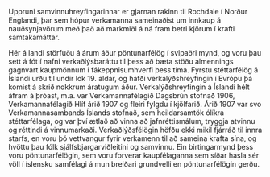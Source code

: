 Uppruni samvinnuhreyfingarinnar er gjarnan rakinn til Rochdale í Norður Englandi, þar sem hópur verkamanna 
sameinaðist um innkaup á nauðsynjavörum með það að markmiði á ná fram betri kjörum í krafti samtakamáttar.


Hér á landi störfuðu á árum áður pöntunarfélög í svipaðri mynd, og voru þau sett á fót í nafni verkaðlýsbaráttu 
til þess að bæta stöðu almennings gagnvart kaupmönnum í fákeppnisumhverfi þess tíma.
Fyrstu stéttarfélög á Íslandi urðu til undir lok 19. aldar, og hafði verkalýðshreyfingin í Evrópu þá komist á 
skrið nokkrum áratugum áður.  Verkalýðshreyfingin á Íslandi hélt áfram á þróast, m.a. var   Verkamannafélagið 
Dagsbrún stofnað 1906, Verkamannafélagið Hlíf árið 1907 og fleiri fylgdu í kjölfarið. Árið 1907 var svo 
Verkamannasambands Íslands stofnað, sem heildarsamtök ólíkra stéttarfélaga, og var því ætlað að vinna að 
jafnréttismálum, tryggja atvinnu og réttindi á vinnumarkaði. Verkaðlýðsfélögin höfðu ekki mikil fjárráð til 
innra starfs, en voru þó vettvangur fyrir verkamenn til að sameina krafta sína, og hvöttu þau fólk 
sjálfsbjargarviðleitini og samvinnu.  Ein birtingarmynd þess voru pöntunarfélögin, sem voru forverar kaupfélaganna 
sem síðar hasla sér völl í íslensku samfélagi á mun breiðari grundvelli en pöntunarfélögin gerðu. 

